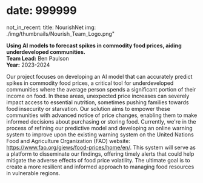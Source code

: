 # date: 999999
not_in_recent:
title: NourishNet
img: ./img/thumbnails/Nourish_Team_Logo.png"

**Using AI models to forecast spikes in commodity food prices, aiding underdeveloped communities.**<br/>
**Team Lead:** Ben Paulson<br/>
**Year:** 2023-2024

Our project focuses on developing an AI model that can accurately predict spikes in commodity food prices, a critical tool for underdeveloped communities where the average person spends a significant portion of their income on food. In these areas, unexpected price increases can severely impact access to essential nutrition, sometimes pushing families towards food insecurity or starvation. Our solution aims to empower these communities with advanced notice of price changes, enabling them to make informed decisions about purchasing or storing food. Currently, we're in the process of refining our predictive model and developing an online warning system to improve upon the existing warning system on the United Nations Food and Agriculture Organization (FAO) website: https://www.fao.org/giews/food-prices/home/en/. This system will serve as a platform to disseminate our findings, offering timely alerts that could help mitigate the adverse effects of food price volatility. The ultimate goal is to create a more resilient and informed approach to managing food resources in vulnerable regions.